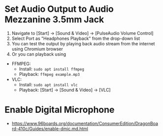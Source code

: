# Set Audio Output to Audio Mezzanine 3.5mm Jack
1. Navigate to [Start] -> [Sound & Video] -> [PulseAudio Volume Control]
2. Select Port as "Headphones Playback" from the drop-down list
3. You can test the output by playing back audio stream from the internet using Chromium browser
4. Or you can playback using
  - FFMPEG:
    - Install: ```sudo apt install ffmpeg```
    - Playback: ```ffmpeg example.mp3```
  - VLC:
    - Install: ```sudo apt install vlc```
    - Playback: [Start] -> [Sound & Video] -> [VLC]

# Enable Digital Microphone
- https://www.96boards.org/documentation/ConsumerEdition/DragonBoard-410c/Guides/enable-dmic.md.html
